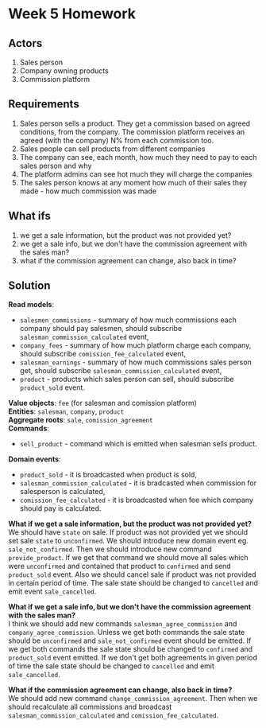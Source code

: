 # Week 5 Homework

## Actors
1. Sales person
2. Company owning products
3. Commission platform

## Requirements
1. Sales person sells a product. They get a commission based on agreed conditions, from the company. The commission platform receives an agreed (with the company) N% from each commission too. 
2. Sales people can sell products from different companies
3. The company can see, each month, how much they need to pay to each sales person and why
4. The platform admins can see hot much they will charge the companies
5. The sales person knows at any moment how much of their sales they made - how much commission was made


## What ifs
1. we get a sale information, but the product was not provided yet?
2. we get a sale info, but we don't have the commission agreement with the sales man?
3. what if the commission agreement can change, also back in time?

## Solution

**Read models**:
- `salesmen_commissions` - summary of how much commissions each company should pay salesmen, should subscribe `salesman_commission_calculated` event,
- `company_fees` - summary of how much platform charge each company, should subscribe `comission_fee_calculated` event,
- `salesman_earnings` - summary of how much commissions sales person get, should subscribe `salesman_commission_calculated` event,
- `product` - products which sales person can sell, should subscribe `product_sold` event.

**Value objects**: `fee` (for salesman and comission platform) \
**Entities**: `salesman`, `company`, `product` \
**Aggregate roots**: `sale`, `comission_agreement` \
**Commands**:
- `sell_product` - command which is emitted when salesman sells product.

**Domain events**:
- `product_sold` - it is broadcasted when product is sold,
- `salesman_commission_calculated` - it is bradcasted when commission for salesperson is calculated,
- `comission_fee_calculated` - it is broadcasted when fee which company should pay is calculated.

**What if we get a sale information, but the product was not provided yet?**\
We should have `state` on sale. If product was not provided yet we should set sale `state` to `unconfirmed`. We should introduce new domain event eg. `sale_not_confirmed`. Then we should introduce new command `provide_product`. If we get that command we should move all sales which were `unconfirmed` and contained that product to `confirmed` and send `product_sold` event. Also we should cancel sale if product was not provided in certain period of time. The sale state should be changed to `cancelled` and emit event `sale_cancelled`.

**What if we get a sale info, but we don't have the commission agreement with the sales man?**\
I think we should add new commands `salesman_agree_commission` and `company_agree_commission`. Unless we get both commands the sale state should be `unconfirmed` and `sale_not_confirmed` event should be emitted. If we get both commands the sale state should be changed to `confirmed` and `product_sold` event emitted. If we don't get both agreements in given period of time the sale state should be changed to `cancelled` and emit `sale_cancelled`.

**What if the commission agreement can change, also back in time?**\
We should add new command `change_commission_agreement`. Then when we should recalculate all commissions and broadcast `salesman_commission_calculated` and `comission_fee_calculated`.
